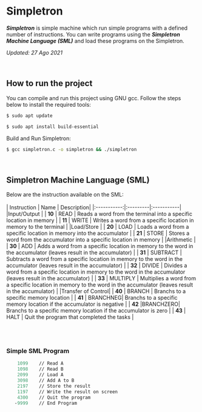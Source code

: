 # **Simpletron**

***Simpletron*** is simple machine which run simple programs with a defined number of instructions.
You can write programs using the ***Simpletron Machine Language (SML)*** and load these programs
on the Simpletron.

*Updated: 27 Ago 2021*

<br/>

## How to run the project

You can compile and run this project using GNU gcc. Follow the steps below to install the required tools:

```sh
$ sudo apt update
```

```sh
$ sudo apt install build-essential
```

Build and Run Simpletron:

```sh
$ gcc simpletron.c -o simpletron && ./simpletron
```

<br/>

## Simpletron Machine Language (SML)
Below are the instruction available on the SML:
<br/>
<br/>
| Instruction | Name     | Description|
|:-----------:|:---------|:-----------|
|Input/Output |
|    **10**   | READ     | Reads a word from the terminal into a specific location in memory |
|    **11**   | WRITE    | Writes a word from a specific location in memory to the terminal |
|Load/Store   |
|    **20**   | LOAD     | Loads a word from a specific location in memory into the accumulator |
|    **21**   | STORE    | Stores a word from the accumulator into a specific location in memory |
|Arithmetic   |
|    **30**   | ADD      | Adds a word from a specific location in memory to the word in the accumulator (leaves result in the accumulator) |
|    **31**   | SUBTRACT | Subtracts a word from a specific location in memory to the word in the accumulator (leaves result in the accumulator) |
|    **32**   | DIVIDE   | Divides a word from a specific location in memory to the word in the accumulator (leaves result in the accumulator)  |
|    **33**   | MULTIPLY | Multiplies a word from a specific location in memory to the word in the accumulator (leaves result in the accumulator)  |
|Transfer of Control|
|    **40**   | BRANCH   | Branchs to a specific memory location |
|    **41**   | BRANCHNEG| Branchs to a specific memory location if the accumulator is negative |
|    **42**   |BRANCHZERO| Branchs to a specific memory location if the accumulator is zero |
|    **43**   | HALT     | Quit the program that completed the tasks |

<br/>
<br/>

### Simple SML Program
```SML
    1099    // Read A
    1098    // Read B
    2099    // Load A
    3098    // Add A to B
    2197    // Store the result
    1197    // Write the result on screen
    4300    // Quit the program
   -9999    // End Program
```
